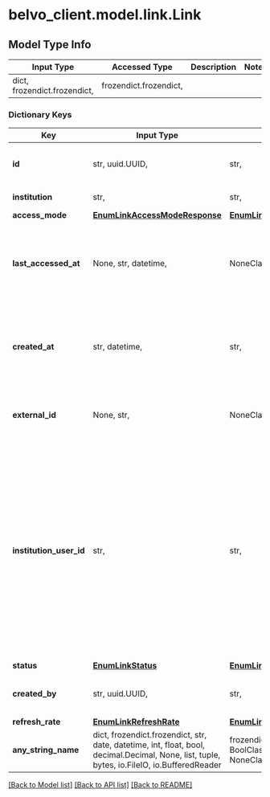 # belvo_client.model.link.Link

## Model Type Info
Input Type | Accessed Type | Description | Notes
------------ | ------------- | ------------- | -------------
dict, frozendict.frozendict,  | frozendict.frozendict,  |  | 

### Dictionary Keys
Key | Input Type | Accessed Type | Description | Notes
------------ | ------------- | ------------- | ------------- | -------------
**id** | str, uuid.UUID,  | str,  | Belvo&#x27;s unique ID for the current Link. | [optional] value must be a uuid
**institution** | str,  | str,  | Belvo&#x27;s name for the institution.  | [optional] 
**access_mode** | [**EnumLinkAccessModeResponse**](EnumLinkAccessModeResponse.md) | [**EnumLinkAccessModeResponse**](EnumLinkAccessModeResponse.md) |  | [optional] 
**last_accessed_at** | None, str, datetime,  | NoneClass, str,  | The ISO-8601 timestamp of Belvo&#x27;s most recent successful access to the institution for the given link. | [optional] value must conform to RFC-3339 date-time
**created_at** | str, datetime,  | str,  | The ISO-8601 timestamp of when the data point was last updated in Belvo&#x27;s database. | [optional] value must conform to RFC-3339 date-time
**external_id** | None, str,  | NoneClass, str,  | The &#x60;external_id&#x60; you provided as an additional identifier for the link. For more information, see our [Link creation article](https://developers.belvo.com/docs/link-creation-best-practices#adding-your-own-identifier). | [optional] 
**institution_user_id** | str,  | str,  | &lt;div style&#x3D;\&quot;background-color:#f4f6f8; border-left: 6px solid #0663F9;padding: 12px;margin-left: 25px; border-radius: 4px; margin-right: 25px\&quot;&gt; &lt;strong&gt;Info:&lt;/strong&gt; Only applicable for links created &lt;b&gt;after 08-02-2022&lt;/b&gt;. &lt;/div&gt;  A unique 44-character string that can be used to identify a user at a given institution.  📚 Check out our [Avoiding duplicated links](https://developers.belvo.com/docs/link-creation-best-practices#avoiding-duplicated-links) DevPortal article for more information and tips on how to use it. | [optional] 
**status** | [**EnumLinkStatus**](EnumLinkStatus.md) | [**EnumLinkStatus**](EnumLinkStatus.md) |  | [optional] 
**created_by** | str, uuid.UUID,  | str,  | The unique ID for the user that created this link. | [optional] value must be a uuid
**refresh_rate** | [**EnumLinkRefreshRate**](EnumLinkRefreshRate.md) | [**EnumLinkRefreshRate**](EnumLinkRefreshRate.md) |  | [optional] 
**any_string_name** | dict, frozendict.frozendict, str, date, datetime, int, float, bool, decimal.Decimal, None, list, tuple, bytes, io.FileIO, io.BufferedReader | frozendict.frozendict, str, BoolClass, decimal.Decimal, NoneClass, tuple, bytes, FileIO | any string name can be used but the value must be the correct type | [optional]

[[Back to Model list]](../../README.md#documentation-for-models) [[Back to API list]](../../README.md#documentation-for-api-endpoints) [[Back to README]](../../README.md)

